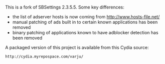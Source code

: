 This is a fork of SBSettings 2.3.5.5.  Some key differences:

- the list of adserver hosts is now coming from http://www.hosts-file.net/
- manual patching of ads built in to certain known applications has been removed
- binary patching of applications known to have adblocker detection has been removed

A packaged version of this project is available from this Cydia source:

    http://cydia.myrepospace.com/varju/
